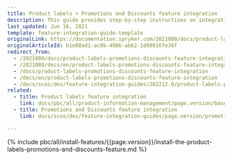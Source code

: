 ```yaml
---
title: Product labels + Promotions and Discounts feature integration
description: This guide provides step-by-step instructions on integrating Product Labels + Promotions & Discounts feature into a Spryker-based project.
last_updated: Jun 16, 2021
template: feature-integration-guide-template
originalLink: https://documentation.spryker.com/2021080/docs/product-labels-promotions-discounts-feature-integration
originalArticleId: b1e08ad1-ac8b-4986-ab62-1d99816fe36f
redirect_from:
  - /2021080/docs/product-labels-promotions-discounts-feature-integration
  - /2021080/docs/en/product-labels-promotions-discounts-feature-integration
  - /docs/product-labels-promotions-discounts-feature-integration
  - /docs/en/product-labels-promotions-discounts-feature-integration
  - /docs/scos/dev/feature-integration-guides/202212.0/product-labels-promotions-and-discounts-feature-integration.html
related:
  - title: Product labels feature integration
    link: docs/pbc/all/product-information-management/page.version/base-shop/install-and-upgrade/install-features/install-the-product-labels-feature.html
  - title: Promotions and Discounts feature integration
    link: docs/scos/dev/feature-integration-guides/page.version/promotions-and-discounts-feature-integration.html

---
```


{% include pbc/all/install-features/{{page.version}}/install-the-product-labels-promotions-and-discounts-feature.md %} <!-- To edit, see /_includes/pbc/all/install-features/202212.0/install-the-product-labels-promotions-and-discounts-feature.md -->
